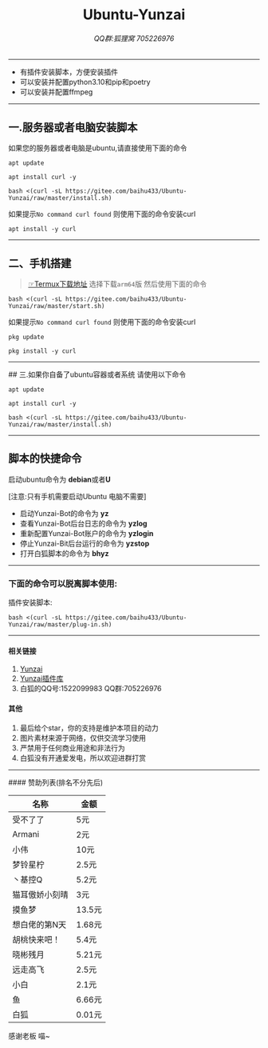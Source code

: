 <h1 align="center">Ubuntu-Yunzai</h1>
<h6 align="center">QQ群:狐狸窝 705226976</h6>
<hr/>
<ul>
<li>有插件安装脚本，方便安装插件</li>
<li>可以安装并配置python3.10和pip和poetry</li>
<li>可以安装并配置ffmpeg</li>
</ul>
<hr/>

## 一.服务器或者电脑安装脚本<br>
如果您的服务器或者电脑是ubuntu,请直接使用下面的命令<br>

```
apt update
```
```
apt install curl -y
```
```
bash <(curl -sL https://gitee.com/baihu433/Ubuntu-Yunzai/raw/master/install.sh)
```

如果提示`No command curl found` 则使用下面的命令安装curl

```
apt install -y curl
```

<hr>

## 二、手机搭建
>[☞Termux下载地址](https://github.com/termux/termux-app/releases)
>选择下载`arm64`版 然后使用下面的命令

```
bash <(curl -sL https://gitee.com/baihu433/Ubuntu-Yunzai/raw/master/start.sh)
```

如果提示`No command curl found` 则使用下面的命令安装curl <br>

```
pkg update
```
```
pkg install -y curl
```

<hr>
## 三.如果你自备了ubuntu容器或者系统 请使用以下命令

```
apt update
```

```
apt install curl -y
```

```
bash <(curl -sL https://gitee.com/baihu433/Ubuntu-Yunzai/raw/master/install.sh)
```

<hr>

## 脚本的快捷命令<br>

<p>启动ubuntu命令为 <strong>debian</strong>或者<strong>U</strong></p>
[注意:只有手机需要启动Ubuntu 电脑不需要] <br>

<ul>
<li>启动Yunzai-Bot的命令为 <strong>yz</strong></li>
<li>查看Yunzai-Bot后台日志的命令为 <strong>yzlog</strong></li>
<li>重新配置Yunzai-Bot账户的命令为 <strong>yzlogin</strong></li>
<li>停止Yunzai-Bit后台运行的命令为 <strong>yzstop</strong></li>
<li>打开白狐脚本的命令为 <strong>bhyz</strong></li>
</ul>
<hr/>

### 下面的命令可以脱离脚本使用:

插件安装脚本:
```
bash <(curl -sL https://gitee.com/baihu433/Ubuntu-Yunzai/raw/master/plug-in.sh)
```
<hr/>

#### 相关链接

1. [Yunzai](https://gitee.com/Le-niao/Yunzai-Bot)
2. [Yunzai插件库](https://gitee.com/yhArcadia/Yunzai-Bot-plugins-index)
3. 白狐的QQ号:1522099983 QQ群:705226976

#### 其他

1. 最后给个star，你的支持是维护本项目的动力<br>
2. 图片素材来源于网络，仅供交流学习使用<br>
3. 严禁用于任何商业用途和非法行为<br>
4. 白狐没有开通爱发电，所以欢迎进群打赏<br>

<hr>
#### 赞助列表(排名不分先后)

| 名称 | 金额 |   
|----|----|
|受不了了|5元|
|Armani|2元|
|小伟|10元|
|梦铃星柠|2.5元|
|丶基控Q | 5.2元|
|猫耳傲娇小刻晴|3元|
|摸鱼梦|13.5元|
|想白佬的第N天|1.68元|
|胡桃快来吧！|5.4元|
|晓彬残月|5.21元|
|远走高飞|2.5元|
|小白|2.1元|
|鱼|6.66元|
|白狐|0.01元|
感谢老板 喵~